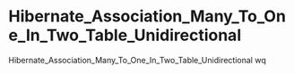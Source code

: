 # Hibernate_Association_Many_To_One_In_Two_Table_Unidirectional
Hibernate_Association_Many_To_One_In_Two_Table_Unidirectional
wq
